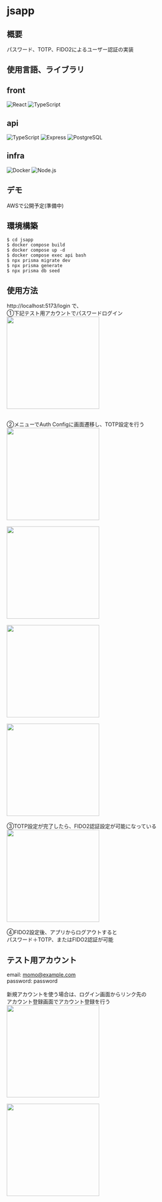 # jsapp

## 概要
パスワード、TOTP、FIDO2によるユーザー認証の実装<br>

## 使用言語、ライブラリ
## front
![React](https://img.shields.io/badge/React-19-blue?logo=react)
![TypeScript](https://img.shields.io/badge/TypeScript-5.8-blue?logo=typescript)

## api
![TypeScript](https://img.shields.io/badge/TypeScript-5.8-blue?logo=typescript)
![Express](https://img.shields.io/badge/Express-5-blue?logo=express)
![PostgreSQL](https://img.shields.io/badge/PostgreSQL-17-blue?logo=postgresql)

## infra
![Docker](https://img.shields.io/badge/Docker-28-blue?logo=docker)
![Node.js](https://img.shields.io/badge/Node.js-24-blue?logo=node.js)

## デモ
AWSで公開予定(準備中)

## 環境構築
```
$ cd jsapp
$ docker compose build
$ docker compose up -d
$ docker compose exec api bash
$ npx prisma migrate dev
$ npx prisma generate
$ npx prisma db seed
```

## 使用方法
http://localhost:5173/login で、<br>
①下記テスト用アカウントでパスワードログイン<br>
<img src="README_images/login.png" width="250px"><br><br>

②メニューでAuth Configに画面遷移し、TOTP設定を行う<br>
<img src="README_images/home(menu open).png" width="250px"><br><br>
<img src="README_images/auth_config.png" width="250px"><br><br>
<img src="README_images/totp_setup.png" width="250px"><br><br>
<img src="README_images/input_code.png" width="250px"><br><br>
③TOTP設定が完了したら、FIDO2認証設定が可能になっている<br>
<img src="README_images/auth_config(after TOTP setting).png" width="250px"><br><br>
④FIDO2設定後、アプリからログアウトすると<br>
パスワード＋TOTP、またはFIDO2認証が可能<br>

## テスト用アカウント
email: momo@example.com<br>
password: password<br>
<br>
新規アカウントを使う場合は、ログイン画面からリンク先の<br>
アカウント登録画面でアカウント登録を行う<br>
<img src="README_images/login(to register).png" width="250px"><br><br>
<img src="README_images/register.png" width="250px">
